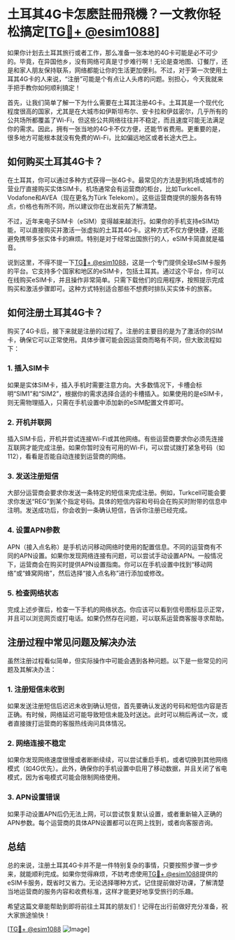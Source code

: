 # 土耳其4G卡怎麽註冊飛機？一文教你轻松搞定[[TG💪+ @esim1088](https://t.me/s/esim1088)]

如果你计划去土耳其旅行或者工作，那么准备一张本地的4G卡可能是必不可少的。毕竟，在异国他乡，没有网络可真是寸步难行啊！无论是查地图、订餐厅，还是和家人朋友保持联系，网络都能让你的生活更加便利。不过，对于第一次使用土耳其4G卡的人来说，“注册”可能是个有点让人头疼的问题。别担心，今天我就来手把手教你如何顺利搞定！

首先，让我们简单了解一下为什么需要在土耳其注册4G卡。土耳其是一个现代化程度很高的国家，尤其是在大城市如伊斯坦布尔、安卡拉和伊兹密尔，几乎所有的公共场所都覆盖了Wi-Fi，但这些公共网络往往并不稳定，而且速度可能无法满足你的需求。因此，拥有一张当地的4G卡不仅方便，还能节省费用。更重要的是，很多地方可能根本就没有免费的Wi-Fi，比如偏远地区或者长途大巴上。

## 如何购买土耳其4G卡？

在土耳其，你可以通过多种方式获得一张4G卡。最常见的方法是到机场或城市的营业厅直接购买实体SIM卡。机场通常会有运营商的柜台，比如Turkcell、Vodafone和AVEA（现在更名为Türk Telekom）。这些运营商提供的服务各有特点，价格也有所不同，所以建议你在出发前先了解清楚。

不过，近年来电子SIM卡（eSIM）变得越来越流行。如果你的手机支持eSIM功能，可以直接购买并激活一张虚拟的土耳其4G卡。这种方式不仅方便快捷，还能避免携带多张实体卡的麻烦。特别是对于经常出国旅行的人，eSIM卡简直就是福音。

说到这里，不得不提一下[TG💪+ @esim1088](https://t.me/s/esim1088)，这是一个专门提供全球eSIM卡服务的平台。它支持多个国家和地区的eSIM卡，包括土耳其。通过这个平台，你可以在线购买eSIM卡，并且操作非常简单。只需下载他们的应用程序，按照提示完成购买和激活步骤即可。这种方式特别适合那些不想费时排队买实体卡的旅客。

## 如何注册土耳其4G卡？

购买了4G卡后，接下来就是注册的过程了。注册的主要目的是为了激活你的SIM卡，确保它可以正常使用。具体步骤可能会因运营商而略有不同，但大致流程如下：

### 1. 插入SIM卡

如果是实体SIM卡，插入手机时需要注意方向。大多数情况下，卡槽会标明“SIM1”和“SIM2”，根据你的需求选择合适的卡槽插入。如果使用的是eSIM卡，则无需物理插入，只需在手机设置中添加新的eSIM配置文件即可。

### 2. 开机并联网

插入SIM卡后，开机并尝试连接Wi-Fi或其他网络。有些运营商要求你必须先连接互联网才能完成注册。如果你暂时没有可用的Wi-Fi，可以尝试拨打紧急号码（如112），看看是否能自动连接到运营商的网络。

### 3. 发送注册短信

大部分运营商会要求你发送一条特定的短信来完成注册。例如，Turkcell可能会要求你发送“REG”到某个指定号码。具体的短信内容和号码会在购买时附带的信息中注明。发送成功后，你会收到一条确认短信，告诉你注册已经完成。

### 4. 设置APN参数

APN（接入点名称）是手机访问移动网络时使用的配置信息。不同的运营商有不同的APN设置。如果你发现网络连接有问题，可以尝试手动设置APN。一般情况下，运营商会在购买时提供APN设置指南。你可以在手机设置中找到“移动网络”或“蜂窝网络”，然后选择“接入点名称”进行添加或修改。

### 5. 检查网络状态

完成上述步骤后，检查一下手机的网络状态。你应该可以看到信号图标显示正常，并且可以浏览网页或打电话。如果仍然存在问题，可以联系运营商客服寻求帮助。

## 注册过程中常见问题及解决办法

虽然注册过程看似简单，但实际操作中可能会遇到各种问题。以下是一些常见的问题及其解决办法：

### 1. 注册短信未收到

如果发送注册短信后迟迟未收到确认短信，首先要确认发送的号码和短信内容是否正确。有时候，网络延迟可能导致短信未能及时送达。此时可以稍后再试一次，或者直接拨打运营商的客服热线询问具体情况。

### 2. 网络连接不稳定

如果你发现网络速度很慢或者断断续续，可以尝试重启手机，或者切换到其他网络模式（如4G优先）。此外，确保你的手机设置中启用了移动数据，并且关闭了省电模式，因为省电模式可能会限制网络使用。

### 3. APN设置错误

如果手动设置APN后仍无法上网，可以尝试恢复默认设置，或者重新输入正确的APN参数。每个运营商的具体APN设置都可以在网上找到，或者向客服咨询。

## 总结

总的来说，注册土耳其4G卡并不是一件特别复杂的事情，只要按照步骤一步步来，就能顺利完成。如果你觉得麻烦，不妨考虑使用[TG💪+ @esim1088](https://t.me/s/esim1088)提供的eSIM卡服务，既省时又省力。无论选择哪种方式，记住提前做好功课，了解清楚当地运营商的服务内容和收费标准，这样才能更好地享受旅行的乐趣。

希望这篇文章能帮助到即将前往土耳其的朋友们！记得在出行前做好充分准备，祝大家旅途愉快！

[[TG💪+ @esim1088](https://t.me/s/esim1088) ![Image](https://i.postimg.cc/4NQfJmqS/Snipaste-2025-05-13-00-14-12.png)]
